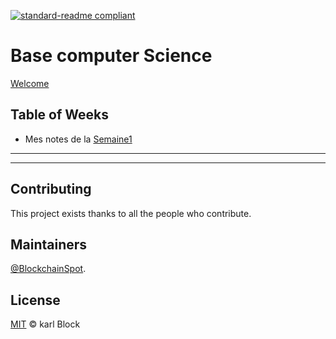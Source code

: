 
[![standard-readme compliant](https://img.shields.io/badge/readme%20style-standard-brightgreen.svg?style=flat-square)](https://github.com/BlockchainSpot/standard-readme)

# Base computer Science  

[Welcome](https://cs50.harvard.edu/x/2022/)

## Table of Weeks

- Mes notes de la  [Semaine1](https://github.com/BlockchainSpot/Formation-Blockchain/blob/main/0%20-%20Computer%20Science%20CS50/Week0/Week0.md)

---



---

## Contributing

This project exists thanks to all the people who contribute.

## Maintainers

[@BlockchainSpot](https://github.com/BlockchainSpot).

## License

[MIT](LICENSE) © karl Block